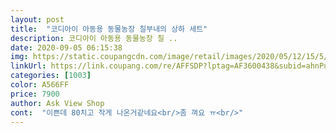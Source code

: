 ```yaml
---
layout: post 
title:  "코디아이 아동용 동물농장 칠부내의 상하 세트" 
description: 코디아이 아동용 동물농장 칠 ..
date: 2020-09-05 06:15:38 
img: https://static.coupangcdn.com/image/retail/images/2020/05/12/15/5/970c5110-13b0-41c7-a667-0148c292ea67.jpg 
linkUrl: https://link.coupang.com/re/AFFSDP?lptag=AF3600438&subid=ahnPublicAsk&pageKey=1596629107&itemId=2727797837&vendorItemId=70717974459&traceid=V0-113-73b3f7bc252935d2 
categories: [1003] 
color: A566FF 
price: 7900 
author: Ask View Shop 
cont:  "이쁜데 80치고 작게 나온거같네요<br/>좀 껴요 ㅠ<br/>" 
---
```

